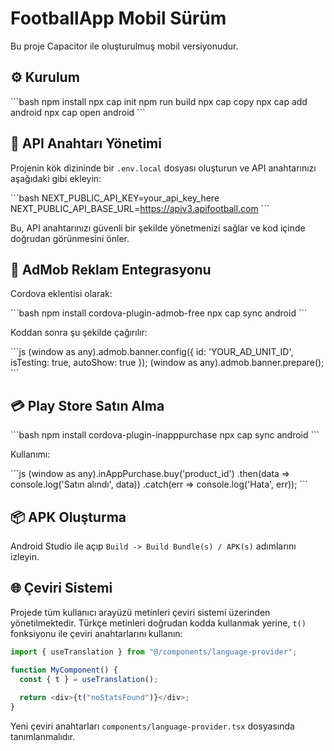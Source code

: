 # FootballApp Mobil Sürüm

Bu proje Capacitor ile oluşturulmuş mobil versiyonudur.

## ⚙ Kurulum

\`\`\`bash
npm install
npx cap init
npm run build
npx cap copy
npx cap add android
npx cap open android
\`\`\`

## 🔑 API Anahtarı Yönetimi

Projenin kök dizininde bir `.env.local` dosyası oluşturun ve API anahtarınızı aşağıdaki gibi ekleyin:

\`\`\`bash
NEXT_PUBLIC_API_KEY=your_api_key_here
NEXT_PUBLIC_API_BASE_URL=https://apiv3.apifootball.com
\`\`\`

Bu, API anahtarınızı güvenli bir şekilde yönetmenizi sağlar ve kod içinde doğrudan görünmesini önler.

## 📢 AdMob Reklam Entegrasyonu

Cordova eklentisi olarak:

\`\`\`bash
npm install cordova-plugin-admob-free
npx cap sync android
\`\`\`

Koddan sonra şu şekilde çağırılır:

\`\`\`js
(window as any).admob.banner.config({
  id: 'YOUR_AD_UNIT_ID',
  isTesting: true,
  autoShow: true
});
(window as any).admob.banner.prepare();
\`\`\`

## 💳 Play Store Satın Alma

\`\`\`bash
npm install cordova-plugin-inapppurchase
npx cap sync android
\`\`\`

Kullanımı:

\`\`\`js
(window as any).inAppPurchase.buy('product_id')
  .then(data => console.log('Satın alındı', data))
  .catch(err => console.log('Hata', err));
\`\`\`

## 📦 APK Oluşturma

Android Studio ile açıp `Build -> Build Bundle(s) / APK(s)` adımlarını izleyin.

## 🌐 Çeviri Sistemi

Projede tüm kullanıcı arayüzü metinleri çeviri sistemi üzerinden yönetilmektedir. Türkçe metinleri doğrudan kodda kullanmak yerine, `t()` fonksiyonu ile çeviri anahtarlarını kullanın:

```js
import { useTranslation } from "@/components/language-provider";

function MyComponent() {
  const { t } = useTranslation();
  
  return <div>{t("noStatsFound")}</div>;
}
```

Yeni çeviri anahtarları `components/language-provider.tsx` dosyasında tanımlanmalıdır.
